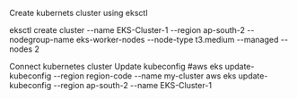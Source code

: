 Create kubernets cluster using eksctl

eksctl create cluster --name EKS-Cluster-1 --region ap-south-2 --nodegroup-name eks-worker-nodes --node-type t3.medium --managed --nodes 2 

Connect kubernetes cluster
Update kubeconfig
#aws eks update-kubeconfig --region region-code --name my-cluster
aws eks update-kubeconfig --region ap-south-2 --name EKS-Cluster-1


